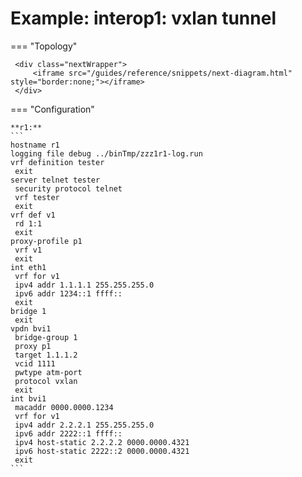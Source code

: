 # Example: interop1: vxlan tunnel
    
=== "Topology"
    
     <div class="nextWrapper">
         <iframe src="/guides/reference/snippets/next-diagram.html" style="border:none;"></iframe>
     </div>

    
=== "Configuration"
    
    **r1:**
    ```
    hostname r1
    logging file debug ../binTmp/zzz1r1-log.run
    vrf definition tester
     exit
    server telnet tester
     security protocol telnet
     vrf tester
     exit
    vrf def v1
     rd 1:1
     exit
    proxy-profile p1
     vrf v1
     exit
    int eth1
     vrf for v1
     ipv4 addr 1.1.1.1 255.255.255.0
     ipv6 addr 1234::1 ffff::
     exit
    bridge 1
     exit
    vpdn bvi1
     bridge-group 1
     proxy p1
     target 1.1.1.2
     vcid 1111
     pwtype atm-port
     protocol vxlan
     exit
    int bvi1
     macaddr 0000.0000.1234
     vrf for v1
     ipv4 addr 2.2.2.1 255.255.255.0
     ipv6 addr 2222::1 ffff::
     ipv4 host-static 2.2.2.2 0000.0000.4321
     ipv6 host-static 2222::2 0000.0000.4321
     exit
    ```
